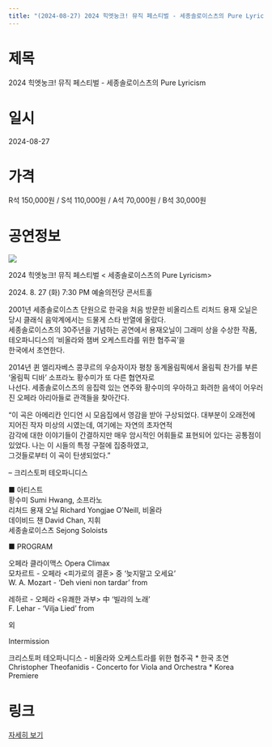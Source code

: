 ```yaml
---
title: "(2024-08-27) 2024 힉엣눙크! 뮤직 페스티벌 - 세종솔로이스츠의 Pure Lyricism"
---
```


# 제목
2024 힉엣눙크! 뮤직 페스티벌 - 세종솔로이스츠의 Pure Lyricism

# 일시
2024-08-27

# 가격
R석 150,000원 / S석 110,000원 / A석 70,000원 / B석 30,000원

# 공연정보
![](https://center.sac.or.kr/SAC/File/RentConfirm/editor/bbcfd96c-3750-4993-8705-ad44b9daf2e5)    
    
    
    
    
    
    
    
  
2024 힉엣눙크! 뮤직 페스티벌 < 세종솔로이스츠의 Pure Lyricism>  
  
2024\. 8. 27 (화) 7:30 PM 예술의전당 콘서트홀  
  
    
  
2001년 세종솔로이스츠 단원으로 한국을 처음 방문한 비올리스트 리처드 용재 오닐은 당시 클래식 음악계에서는 드물게 스타 반열에 올랐다.  
세종솔로이스츠의 30주년을 기념하는 공연에서 용재오닐이 그래미 상을 수상한 작품, 테오파니디스의 ‘비올라와 챔버 오케스트라를 위한 협주곡’을  
한국에서 초연한다.  
  
2014년 퀸 엘리자베스 콩쿠르의 우승자이자 평창 동계올림픽에서 올림픽 찬가를 부른 ‘올림픽 디바’ 소프라노 황수미가 또 다른 협연자로  
나선다. 세종솔로이스츠의 응집력 있는 연주와 황수미의 우아하고 화려한 음색이 어우러진 오페라 아리아들로 관객들을 찾아간다.  
  
    
  
    
“이 곡은 아메리칸 인디언 시 모음집에서 영감을 받아 구상되었다. 대부분이 오래전에 지어진 작자 미상의 시였는데, 여기에는 자연의 초자연적  
감각에 대한 이야기들이 간결하지만 매우 암시적인 어휘들로 표현되어 있다는 공통점이 있었다. 나는 이 시들의 특정 구절에 집중하였고,  
그것들로부터 이 곡이 탄생되었다.”    
  
    
– 크리스토퍼 테오파니디스  
  
    
    
  
    
  
■ 아티스트    
황수미 Sumi Hwang, 소프라노    
리처드 용재 오닐 Richard Yongjae O'Neill, 비올라    
데이비드 챈 David Chan, 지휘    
세종솔로이스츠 Sejong Soloists  
  
    
  
■ PROGRAM    
    
오페라 클라이맥스 Opera Climax    
모차르트 - 오페라 <피가로의 결혼> 중 ‘늦지말고 오세요’    
W. A. Mozart - ‘Deh vieni non tardar’ from    
    
레하르 - 오페라 <유쾌한 과부> 中 ‘빌랴의 노래’    
F. Lehar - ‘Vilja Lied’ from    
    
    
외    
    
    
Intermission    
    
    
크리스토퍼 테오파니디스 - 비올라와 오케스트라를 위한 협주곡  * 한국 초연    
Christopher Theofanidis - Concerto for Viola and Orchestra  * Korea Premiere  
  


# 링크
[자세히 보기](https://www.sac.or.kr/site/main/show/show_view?SN=64319 "https://www.sac.or.kr/site/main/show/show_view?SN=64319")
